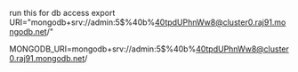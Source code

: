 run this for db access
export URI="mongodb+srv://admin:5$%40b%40tpdUPhnWw8@cluster0.raj91.mongodb.net/"

MONGODB_URI=mongodb+srv://admin:5$%40b%40tpdUPhnWw8@cluster0.raj91.mongodb.net/